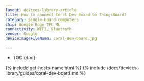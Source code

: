 ```yaml
---
layout: devices-library-article
title: How to connect Coral Dev Board to ThingsBoard?
category: Single-board computers
chip: Google Edge TPU ML
connectivity: WIFI, Bluetooth
vendor: Google
deviceImageFileName: coral-dev-board.jpg

---
```



* TOC
{:toc}

{% include get-hosts-name.html %}
{% include /docs/devices-library/guides/coral-dev-board.md %}